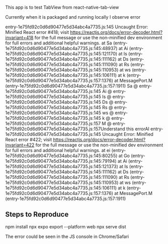 This app is to test TabView from react-native-tab-view

Currently when it is packaged and running locally I observe error

entry-1e75fd92c0d6d90477e5d34abc4a7735.js:145 Uncaught Error: Minified React error #418; visit https://reactjs.org/docs/error-decoder.html?invariant=418 for the full message or use the non-minified dev environment for full errors and additional helpful warnings.
    at Sa (entry-1e75fd92c0d6d90477e5d34abc4a7735.js:145:48937)
    at Ai (entry-1e75fd92c0d6d90477e5d34abc4a7735.js:145:121170)
    at Is (entry-1e75fd92c0d6d90477e5d34abc4a7735.js:145:111162)
    at Ds (entry-1e75fd92c0d6d90477e5d34abc4a7735.js:145:111090)
    at Rs (entry-1e75fd92c0d6d90477e5d34abc4a7735.js:145:110953)
    at ws (entry-1e75fd92c0d6d90477e5d34abc4a7735.js:145:106111)
    at k (entry-1e75fd92c0d6d90477e5d34abc4a7735.js:157:1376)
    at MessagePort.M (entry-1e75fd92c0d6d90477e5d34abc4a7735.js:157:1911)
Sa @ entry-1e75fd92c0d6d90477e5d34abc4a7735.js:145
Ai @ entry-1e75fd92c0d6d90477e5d34abc4a7735.js:145
Is @ entry-1e75fd92c0d6d90477e5d34abc4a7735.js:145
Ds @ entry-1e75fd92c0d6d90477e5d34abc4a7735.js:145
Rs @ entry-1e75fd92c0d6d90477e5d34abc4a7735.js:145
ws @ entry-1e75fd92c0d6d90477e5d34abc4a7735.js:145
k @ entry-1e75fd92c0d6d90477e5d34abc4a7735.js:157
M @ entry-1e75fd92c0d6d90477e5d34abc4a7735.js:157Understand this errorAI
entry-1e75fd92c0d6d90477e5d34abc4a7735.js:145 Uncaught Error: Minified React error #422; visit https://reactjs.org/docs/error-decoder.html?invariant=422 for the full message or use the non-minified dev environment for full errors and additional helpful warnings.
    at ei (entry-1e75fd92c0d6d90477e5d34abc4a7735.js:145:80255)
    at Go (entry-1e75fd92c0d6d90477e5d34abc4a7735.js:145:79194)
    at Ai (entry-1e75fd92c0d6d90477e5d34abc4a7735.js:145:121373)
    at Is (entry-1e75fd92c0d6d90477e5d34abc4a7735.js:145:111162)
    at Ds (entry-1e75fd92c0d6d90477e5d34abc4a7735.js:145:111090)
    at Rs (entry-1e75fd92c0d6d90477e5d34abc4a7735.js:145:110953)
    at ws (entry-1e75fd92c0d6d90477e5d34abc4a7735.js:145:106111)
    at k (entry-1e75fd92c0d6d90477e5d34abc4a7735.js:157:1376)
    at MessagePort.M (entry-1e75fd92c0d6d90477e5d34abc4a7735.js:157:1911)




 ##   Steps to Reproduce

   npm install
   npx expo export --platform web
   npx serve dist

The error could be seen in the JS console in Chrome/Safari

